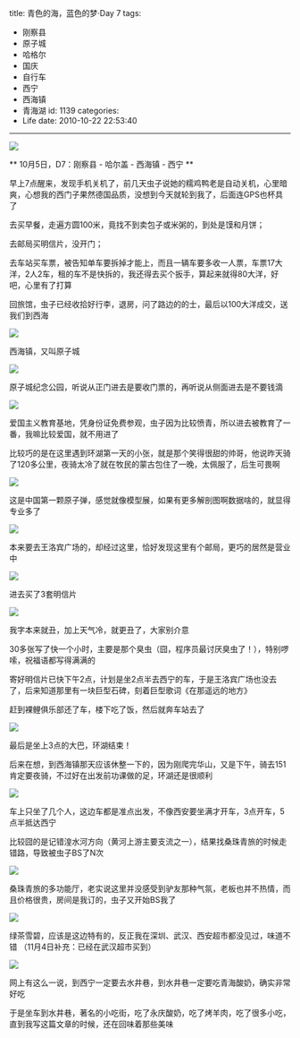 title: 青色的海，蓝色的梦·Day 7
tags:
  - 刚察县
  - 原子城
  - 哈格尔
  - 国庆
  - 自行车
  - 西宁
  - 西海镇
  - 青海湖
id: 1139
categories:
  - Life
date: 2010-10-22 22:53:40
---
![](/images/2010/10/22_201010222309382814_7389.jpg)

** 10月5日，D7：刚察县 - 哈尔盖 - 西海镇 - 西宁 **

早上7点醒来，发现手机关机了，前几天虫子说她的糯鸡鸭老是自动关机，心里暗爽，心想我的西门子果然德国品质，没想到今天就轮到我了，后面连GPS也杯具了

去买早餐，走遍方圆100米，竟找不到卖包子或米粥的，到处是馍和月饼；

去邮局买明信片，没开门；

去车站买车票，被告知单车要拆掉才能上，而且一辆车要多收一人票，车票17大洋，2人2车，租的车不是快拆的，我还得去买个扳手，算起来就得80大洋，好吧，心里有了打算

回旅馆，虫子已经收拾好行李，退房，问了路边的的士，最后以100大洋成交，送我们到西海
<!--more-->
![](/images/2010/10/22_201010291702115687_7390.jpg)

西海镇，又叫原子城

![](/images/2010/10/22_201010291703204002_7391.jpg)

原子城纪念公园，听说从正门进去是要收门票的，再听说从侧面进去是不要钱滴

![](/images/2010/10/22_201010291704313267_7392.jpg)

爱国主义教育基地，凭身份证免费参观，虫子因为比较愤青，所以进去被教育了一番，我嘛比较爱国，就不用进了

比较巧的是在这里遇到环湖第一天的小张，就是那个笑得很甜的帅哥，他说昨天骑了120多公里，夜骑太冷了就在牧民的蒙古包住了一晚，太佩服了，后生可畏啊

![](/images/2010/10/22_201010291721055551_7393.jpg)

这是中国第一颗原子弹，感觉就像模型展，如果有更多解剖图啊数据啥的，就显得专业多了

![](/images/2010/10/22_201010291722332081_7394.jpg)

本来要去王洛宾广场的，却经过这里，恰好发现这里有个邮局，更巧的居然是营业中

![](/images/2010/10/22_201010291724130573_7395.jpg)

进去买了3套明信片

![](/images/2010/10/22_201010291725078111_7396.jpg)

我字本来就丑，加上天气冷，就更丑了，大家别介意

30多张写了快一个小时，主要是那个臭虫（囧，程序员最讨厌臭虫了！），特别啰嗦，祝福语都写得满满的

寄好明信片已快下午2点，计划是坐2点半去西宁的车，于是王洛宾广场也没去了，后来知道那里有一块巨型石碑，刻着巨型歌词《在那遥远的地方》

赶到裸鲤俱乐部还了车，楼下吃了饭，然后就奔车站去了

![](/images/2010/10/22_201010291731182845_7397.jpg)

最后是坐上3点的大巴，环湖结束！

后来在想，到西海镇那天应该休整一下的，因为刚爬完华山，又是下午，骑去151肯定要夜骑，不过好在出发前功课做的足，环湖还是很顺利

![](/images/2010/10/22_201010291732275057_7398.jpg)

车上只坐了几个人，这边车都是准点出发，不像西安要坐满才开车，3点开车，5点半抵达西宁

比较囧的是记错湟水河方向（黄河上游主要支流之一），结果找桑珠青旅的时候走错路，导致被虫子BS了N次

![](/images/2010/10/22_201010291743114333_7399.jpg)

桑珠青旅的多功能厅，老实说这里并没感受到驴友那种气氛，老板也并不热情，而且价格很贵，房间是我订的，虫子又开始BS我了

![](/images/2010/10/22_201010291745458400_7400.jpg)

绿茶雪碧，应该是这边特有的，反正我在深圳、武汉、西安超市都没见过，味道不错
（11月4日补充：已经在武汉超市买到）

![](/images/2010/10/22_201010291746385425_7401.jpg)

网上有这么一说，到西宁一定要去水井巷，到水井巷一定要吃青海酸奶，确实非常好吃

于是坐车到水井巷，著名的小吃街，吃了永庆酸奶，吃了烤羊肉，吃了很多小吃，直到我写这篇文章的时候，还在回味着那些美味